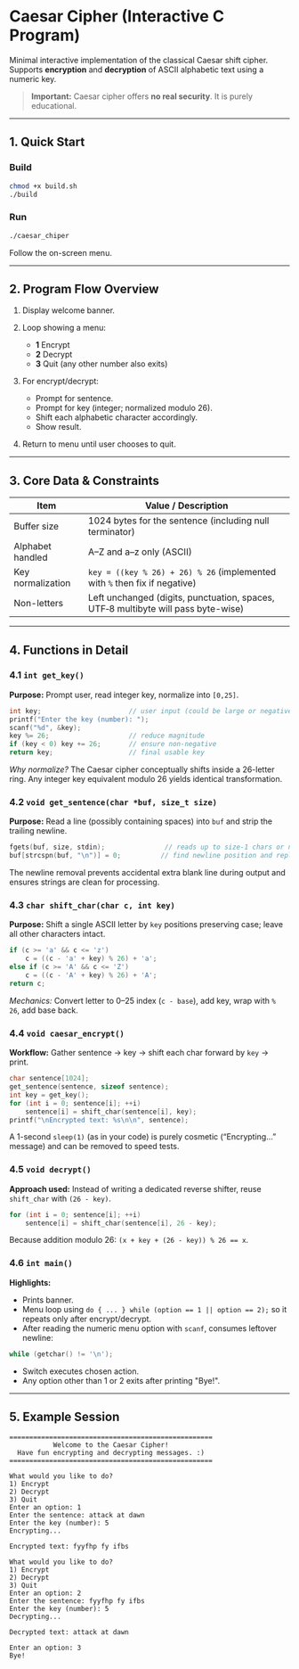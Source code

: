 # Caesar Cipher (Interactive C Program)

Minimal interactive implementation of the classical Caesar shift cipher. Supports **encryption** and **decryption** of ASCII alphabetic text using a numeric key. 

> **Important:** Caesar cipher offers **no real security**. It is purely educational.

---

## 1. Quick Start

### Build

```bash
chmod +x build.sh
./build
```

### Run

```bash
./caesar_chiper
```

Follow the on-screen menu.

---

## 2. Program Flow Overview

1. Display welcome banner.
2. Loop showing a menu:

   * **1** Encrypt
   * **2** Decrypt
   * **3** Quit (any other number also exits)
3. For encrypt/decrypt:

   * Prompt for sentence.
   * Prompt for key (integer; normalized modulo 26).
   * Shift each alphabetic character accordingly.
   * Show result.
4. Return to menu until user chooses to quit.

---

## 3. Core Data & Constraints

| Item              | Value / Description                                                               |
| ----------------- | --------------------------------------------------------------------------------- |
| Buffer size       | 1024 bytes for the sentence (including null terminator)                           |
| Alphabet handled  | A–Z and a–z only (ASCII)                                                          |
| Key normalization | `key = ((key % 26) + 26) % 26` (implemented with `%` then fix if negative)        |
| Non-letters       | Left unchanged (digits, punctuation, spaces, UTF‑8 multibyte will pass byte-wise) |

---

## 4. Functions in Detail

### 4.1 `int get_key()`

**Purpose:** Prompt user, read integer key, normalize into `[0,25]`.

```c
int key;                      // user input (could be large or negative)
printf("Enter the key (number): ");
scanf("%d", &key);
key %= 26;                    // reduce magnitude
if (key < 0) key += 26;       // ensure non-negative
return key;                   // final usable key
```

*Why normalize?* The Caesar cipher conceptually shifts inside a 26-letter ring. Any integer key equivalent modulo 26 yields identical transformation.

### 4.2 `void get_sentence(char *buf, size_t size)`

**Purpose:** Read a line (possibly containing spaces) into `buf` and strip the trailing newline.

```c
fgets(buf, size, stdin);               // reads up to size-1 chars or newline
buf[strcspn(buf, "\n")] = 0;          // find newline position and replace with NUL
```

The newline removal prevents accidental extra blank line during output and ensures strings are clean for processing.

### 4.3 `char shift_char(char c, int key)`

**Purpose:** Shift a single ASCII letter by `key` positions preserving case; leave all other characters intact.

```c
if (c >= 'a' && c <= 'z')
    c = ((c - 'a' + key) % 26) + 'a';
else if (c >= 'A' && c <= 'Z')
    c = ((c - 'A' + key) % 26) + 'A';
return c;
```

*Mechanics:* Convert letter to 0–25 index (`c - base`), add key, wrap with `% 26`, add base back.

### 4.4 `void caesar_encrypt()`

**Workflow:** Gather sentence → key → shift each char forward by `key` → print.

```c
char sentence[1024];
get_sentence(sentence, sizeof sentence);
int key = get_key();
for (int i = 0; sentence[i]; ++i)
    sentence[i] = shift_char(sentence[i], key);
printf("\nEncrypted text: %s\n\n", sentence);
```

A 1-second `sleep(1)` (as in your code) is purely cosmetic (“Encrypting…” message) and can be removed to speed tests.

### 4.5 `void decrypt()`

**Approach used:** Instead of writing a dedicated reverse shifter, reuse `shift_char` with `(26 - key)`.

```c
for (int i = 0; sentence[i]; ++i)
    sentence[i] = shift_char(sentence[i], 26 - key);
```

Because addition modulo 26: `(x + key + (26 - key)) % 26 == x`.

### 4.6 `int main()`

**Highlights:**

* Prints banner.
* Menu loop using `do { ... } while (option == 1 || option == 2);` so it repeats only after encrypt/decrypt.
* After reading the numeric menu option with `scanf`, consumes leftover newline:

```c
while (getchar() != '\n');
```

* Switch executes chosen action.
* Any option other than 1 or 2 exits after printing "Bye!".

---

## 5. Example Session

```
===================================================
           Welcome to the Caesar Cipher!
  Have fun encrypting and decrypting messages. :)
===================================================

What would you like to do?
1) Encrypt
2) Decrypt
3) Quit
Enter an option: 1
Enter the sentence: attack at dawn
Enter the key (number): 5
Encrypting...

Encrypted text: fyyfhp fy ifbs

What would you like to do?
1) Encrypt
2) Decrypt
3) Quit
Enter an option: 2
Enter the sentence: fyyfhp fy ifbs
Enter the key (number): 5
Decrypting...

Decrypted text: attack at dawn

Enter an option: 3
Bye!
```
